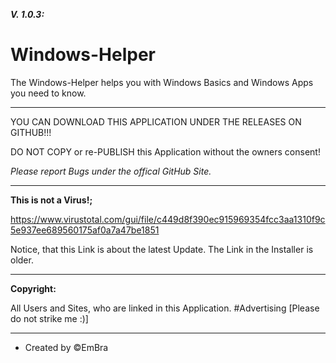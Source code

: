 **_V. 1.0.3:_**

# Windows-Helper

The Windows-Helper helps you with Windows Basics and Windows Apps you need to know.

--------------------------------------------------------

YOU CAN DOWNLOAD THIS APPLICATION UNDER THE RELEASES ON GITHUB!!!

DO NOT COPY or re-PUBLISH this Application without the owners consent!

_Please report Bugs under the offical GitHub Site._

-----------------------------------------------------------------------------------------------------------------------------------------------------------------------

**This is not a Virus!;**

https://www.virustotal.com/gui/file/c449d8f390ec915969354fcc3aa1310f9c5e937ee689560175af0a7a47be1851

Notice, that this Link is about the latest Update. The Link in the Installer is older.

-----------------------------------------------------------------------------------------------------------------------------------------------------------------------

**Copyright:**

All Users and Sites, who are linked in this Application. #Advertising [Please do not strike me :)]

-----------------------------------------------------------------------------------------------------------------------------------------------------------------------

- Created by ©️EmBra
